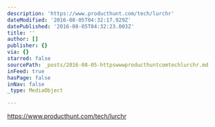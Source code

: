 ```yaml
---
description: 'https://www.producthunt.com/tech/lurchr'
dateModified: '2016-08-05T04:32:17.929Z'
datePublished: '2016-08-05T04:32:23.003Z'
title: ''
author: []
publisher: {}
via: {}
starred: false
sourcePath: _posts/2016-08-05-httpswwwproducthuntcomtechlurchr.md
inFeed: true
hasPage: false
inNav: false
_type: MediaObject

---
```

https://www.producthunt.com/tech/lurchr